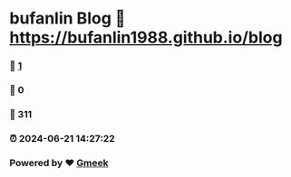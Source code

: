 # bufanlin Blog :link: https://bufanlin1988.github.io/blog 
### :page_facing_up: [1](https://bufanlin1988.github.io/blog/tag.html) 
### :speech_balloon: 0 
### :hibiscus: 311 
### :alarm_clock: 2024-06-21 14:27:22 
### Powered by :heart: [Gmeek](https://github.com/Meekdai/Gmeek)
